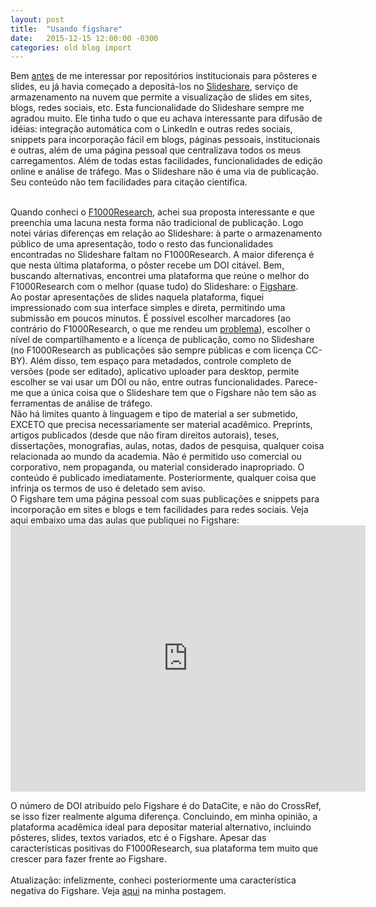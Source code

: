 ```yaml
---
layout: post
title:  "Usando figshare"
date:   2015-12-15 12:00:00 -0300
categories: old blog import
---
```

Bem <a href="http://pharmak.blogspot.com/2013/09/gliomas-em-criancas-aula-de-atualizacao.html" target="\_blank">antes</a> de me interessar por repositórios institucionais para pôsteres e slides, eu já havia começado a depositá-los no <a href="http://pt.slideshare.net/?ss">Slideshare</a>, serviço de armazenamento na nuvem que permite a visualização de slides em sites, blogs, redes sociais, etc. Esta funcionalidade do Slideshare sempre me agradou muito. Ele tinha tudo o que eu achava interessante para difusão de idéias: integração automática com o LinkedIn e outras redes sociais, snippets para incorporação fácil em blogs, páginas pessoais, institucionais e outras, além de uma página pessoal que centralizava todos os meus carregamentos. Além de todas estas facilidades, funcionalidades de edição online e análise de tráfego. Mas o Slideshare não é uma via de publicação. Seu conteúdo não tem facilidades para citação científica.
<!--more-->
<br />
Quando conheci o <a href="http://f1000research.com/">F1000Research</a>, achei sua proposta interessante e que preenchia uma lacuna nesta forma não tradicional de publicação. Logo notei várias diferenças em relação ao Slideshare: à parte o armazenamento público de uma apresentação, todo o resto das funcionalidades encontradas no Slideshare faltam no F1000Research. A maior diferença é que nesta última plataforma, o pôster recebe um DOI citável. Bem, buscando alternativas, encontrei uma plataforma que reúne o melhor do F1000Research com o melhor (quase tudo) do Slideshare: o <a href="https://figshare.com/">Figshare</a>.
<br />
Ao postar apresentações de slides naquela plataforma, fiquei impressionado com sua interface simples e direta, permitindo uma submissão em poucos minutos. É possível escolher marcadores (ao contrário do F1000Research, o que me rendeu um <a href="http://pharmak.blogspot.com/2015/12/minha-experiencia-com-f1000research.html">problema</a>), escolher o nível de compartilhamento e a licença de publicação, como no Slideshare (no F1000Research as publicações são sempre públicas e com licença CC-BY). Além disso, tem espaço para metadados, controle completo de versões (pode ser editado), aplicativo uploader para desktop, permite escolher se vai usar um DOI ou não, entre outras funcionalidades. Parece-me que a única coisa que o Slideshare tem que o Figshare não tem são as ferramentas de análise de tráfego.<br />
Não há limites quanto à linguagem e tipo de material a ser submetido, EXCETO que precisa necessariamente ser material acadêmico. Preprints, artigos publicados (desde que não firam direitos autorais), teses, dissertações, monografias, aulas, notas, dados de pesquisa, qualquer coisa relacionada ao mundo da academia. Não é permitido uso comercial ou corporativo, nem propaganda, ou material considerado inapropriado. O conteúdo é publicado imediatamente. Posteriormente, qualquer coisa que infrinja os termos de uso é deletado sem aviso.
<br />
O Figshare tem uma página pessoal com suas publicações e snippets para incorporação em sites e blogs e tem facilidades para redes sociais. Veja aqui embaixo uma das aulas que publiquei no Figshare:
<br />
<iframe frameborder="0" height="426" src="https://widgets.figshare.com/articles/2007588/embed?show_title=1" width="568"></iframe>

O número de DOI atribuído pelo Figshare é do DataCite, e não do CrossRef, se isso fizer realmente alguma diferença. Concluindo, em minha opinião, a plataforma acadêmica ideal para depositar material alternativo, incluindo pôsteres, slides, textos variados, etc é o Figshare. Apesar das características positivas do F1000Research, sua plataforma tem muito que crescer para fazer frente ao Figshare.<br />
<br />
Atualização: infelizmente, conheci posteriormente uma característica negativa do Figshare. Veja <a href="http://pharmak.blogspot.com/2016/01/figshare-receives-postprints-of.html">aqui</a>&nbsp;na minha postagem.

